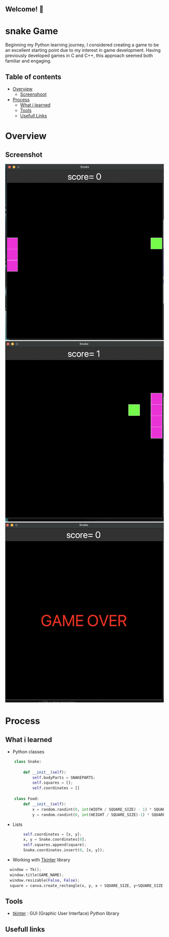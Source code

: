## Welcome! 👋
# snake Game
Beginning my Python learning journey, I considered creating a game to be an excellent starting point due to my interest in game development. Having previously developed games in C and C++, this approach seemed both familiar and engaging.

## Table of contents
-	[Overview](Ooverview)
	-  [Screenshoot](##Screenshoot)
- [Process](#Process)
	- [What i learned](##What-i-learned)
	- [Tools](##built)
	- [Usefull Links](##links)

# Overview

## Screenshot
![image](./images/game.png) ![image](./images/score.png) ![image](./images/gameover.png)
# Process
## What i learned
 - Python classes
```python
	class Snake:

		def __init__(self):
			self.bodyParts = SNAKEPARTS;
			self.squares = [];
			self.coordinates = []

	class Food:
		def __init__(self):
			x = random.randint(0, int(WIDTH / SQUARE_SIZE) - 1) * SQUARE_SIZE
			y = random.randint(0, int(HEIGHT / SQUARE_SIZE)-1) * SQUARE_SIZE
```
 - Lists
```python
		self.coordinates = [x, y];
		x, y = Snake.coordinates[0];
		self.squares.append(square);
		Snake.coordinates.insert(0, [x, y]);


```
 - Working with [Tkinter](https://docs.python.org/3/library/tkinter.html) library
  ```python
	window = Tk();
	window.title(GAME_NAME);
	window.resizable(False, False);
	square = canva.create_rectangle(x, y, x + SQUARE_SIZE, y+SQUARE_SIZE fill=SNAKECOLOR);
```
## Tools
- [tkinter](https://docs.python.org/3/library/tkinter.html) :  GUI (Graphic User Interface) Python library

## Usefull links

